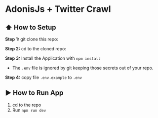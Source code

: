 # AdonisJs + Twitter Crawl

## :arrow_up: How to Setup

**Step 1:** git clone this repo:

**Step 2:** cd to the cloned repo:

**Step 3:** Install the Application with `npm install`

* The `.env` file is ignored by git keeping those secrets out of your repo.

**Step 4:** copy file `.env.example` to `.env`

## :arrow_forward: How to Run App

1. cd to the repo
2. Run `npm run dev`
